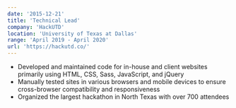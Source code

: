 ```yaml
---
date: '2015-12-21'
title: 'Technical Lead'
company: 'HackUTD'
location: 'University of Texas at Dallas'
range: 'April 2019 - April 2020'
url: 'https://hackutd.co/'
---
```


- Developed and maintained code for in-house and client websites primarily using HTML, CSS, Sass, JavaScript, and jQuery
- Manually tested sites in various browsers and mobile devices to ensure cross-browser compatibility and responsiveness
- Organized the largest hackathon in North Texas with over 700 attendees
